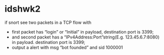 # idshwk2
if snort see two packets in a TCP flow with
+ first packet has “login” or “Initial” in payload, destination port is 3399;
+ and second packet has a “IPv4Address:Port”string(E.g. 123.45.6.7:8080) in payload. destination port is
3399;
+ output a alert with msg “bot founded” and sid 1000001
